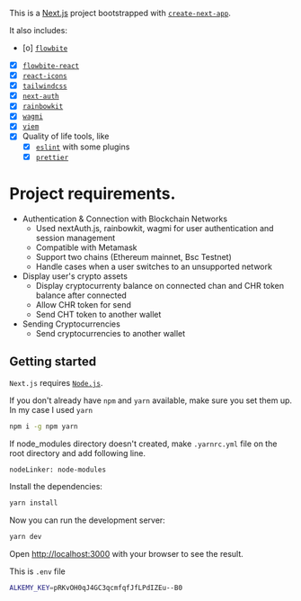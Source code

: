 This is a [Next.js](https://nextjs.org/) project bootstrapped with [`create-next-app`](https://github.com/vercel/next.js/tree/canary/packages/create-next-app).

It also includes:

- [o] [`flowbite`](https://flowbite.com)
- [x] [`flowbite-react`](https://flowbite-react.com)
- [x] [`react-icons`](https://react-icons.github.io/react-icons)
- [x] [`tailwindcss`](https://tailwindcss.com)
- [x] [`next-auth`](https://next-auth.js.org/)
- [x] [`rainbowkit`](https://www.rainbowkit.com/)
- [x] [`wagmi`](https://wagmi.sh/)
- [x] [`viem`](https://viem.sh/)
- [x] Quality of life tools, like
  - [x] [`eslint`](https://eslint.org) with some plugins
  - [x] [`prettier`](https://prettier.io)

# Project requirements.
- Authentication & Connection with Blockchain Networks
  - Used nextAuth.js, rainbowkit, wagmi for  user authentication and session management
  - Compatible with Metamask
  - Support two chains (Ethereum mainnet, Bsc Testnet)
  - Handle cases when a user switches to an unsupported network
- Display user's crypto assets
  - Display cryptocurrenty balance on connected chan and CHR token balance after connected
  - Allow CHR token for send
  - Send CHT token to another wallet
- Sending Cryptocurrencies
  - Send cryptocurrencies to another wallet

## Getting started

`Next.js` requires [`Node.js`](https://nodejs.org).

If you don't already have `npm` and `yarn` available, make sure you set them up. In my case I used `yarn`

```bash
npm i -g npm yarn
```
If node_modules directory doesn't created, make `.yarnrc.yml` file on the root directory and add following line.

```bach
nodeLinker: node-modules
```

Install the dependencies:

```bash
yarn install
```

Now you can run the development server:

```bash
yarn dev
```

Open [http://localhost:3000](http://localhost:3000) with your browser to see the result.

This is `.env` file
```bash
ALKEMY_KEY=pRKvOH0qJ4GC3qcmfqfJfLPdIZEu--B0
```